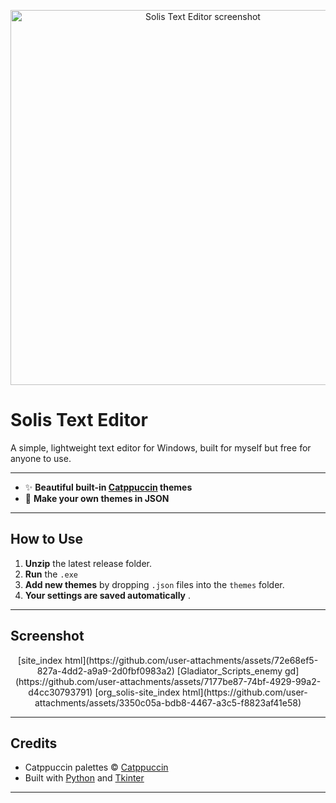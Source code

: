 <p align="center">
  <img src="https://github.com/user-attachments/assets/a23cec58-7578-459b-9457-52e15b8d63c7" width="600" alt="Solis Text Editor screenshot">
</p>

# Solis Text Editor

A simple, lightweight text editor for Windows, built for myself but free for anyone to use.

---

- ✨ **Beautiful built-in [Catppuccin](https://catppuccin.com/) themes**
- 🎨 **Make your own themes in JSON**

---

## How to Use

1. **Unzip** the latest release folder.
2. **Run** the `.exe`
3. **Add new themes** by dropping `.json` files into the `themes` folder.
4. **Your settings are saved automatically** .

---

## Screenshot

<p align="center">
[site_index html](https://github.com/user-attachments/assets/72e68ef5-827a-4dd2-a9a9-2d0fbf0983a2)
[Gladiator_Scripts_enemy gd](https://github.com/user-attachments/assets/7177be87-74bf-4929-99a2-d4cc30793791)
[org_solis-site_index html](https://github.com/user-attachments/assets/3350c05a-bdb8-4467-a3c5-f8823af41e58)
  
</p>

---

## Credits

- Catppuccin palettes © [Catppuccin](https://catppuccin.com/)
- Built with [Python](https://python.org) and [Tkinter](https://docs.python.org/3/library/tkinter.html)

---
